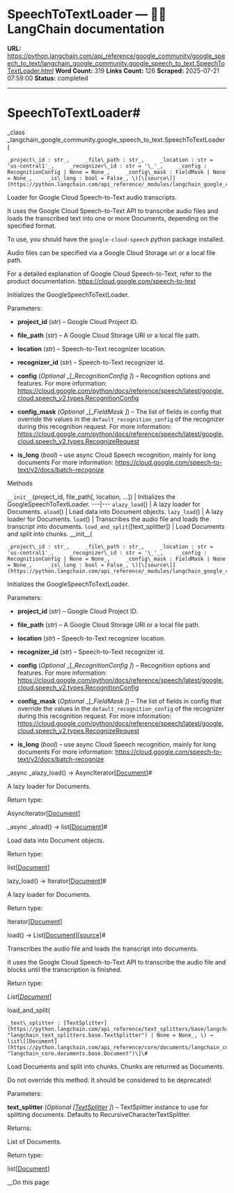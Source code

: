 # SpeechToTextLoader — 🦜🔗 LangChain  documentation

**URL:** https://python.langchain.com/api_reference/google_community/google_speech_to_text/langchain_google_community.google_speech_to_text.SpeechToTextLoader.html
**Word Count:** 319
**Links Count:** 126
**Scraped:** 2025-07-21 07:59:00
**Status:** completed

---

# SpeechToTextLoader\#

_class _langchain\_google\_community.google\_speech\_to\_text.SpeechToTextLoader\(

    _project\_id : str_,     _file\_path : str_,     _location : str = 'us-central1'_,     _recognizer\_id : str = '\_'_,     _config : RecognitionConfig | None = None_,     _config\_mask : FieldMask | None = None_,     _is\_long : bool = False_, \)[\[source\]](https://python.langchain.com/api_reference/_modules/langchain_google_community/google_speech_to_text.html#SpeechToTextLoader)\#     

Loader for Google Cloud Speech-to-Text audio transcripts.

It uses the Google Cloud Speech-to-Text API to transcribe audio files and loads the transcribed text into one or more Documents, depending on the specified format.

To use, you should have the `google-cloud-speech` python package installed.

Audio files can be specified via a Google Cloud Storage uri or a local file path.

For a detailed explanation of Google Cloud Speech-to-Text, refer to the product documentation. <https://cloud.google.com/speech-to-text>

Initializes the GoogleSpeechToTextLoader.

Parameters:     

  * **project\_id** \(_str_\) – Google Cloud Project ID.

  * **file\_path** \(_str_\) – A Google Cloud Storage URI or a local file path.

  * **location** \(_str_\) – Speech-to-Text recognizer location.

  * **recognizer\_id** \(_str_\) – Speech-to-Text recognizer id.

  * **config** \(_Optional_ _\[__RecognitionConfig_ _\]_\) – Recognition options and features. For more information: <https://cloud.google.com/python/docs/reference/speech/latest/google.cloud.speech_v2.types.RecognitionConfig>

  * **config\_mask** \(_Optional_ _\[__FieldMask_ _\]_\) – The list of fields in config that override the values in the `default_recognition_config` of the recognizer during this recognition request. For more information: <https://cloud.google.com/python/docs/reference/speech/latest/google.cloud.speech_v2.types.RecognizeRequest>

  * **is\_long** \(_bool_\) – use async Cloud Speech recognition, mainly for long documents For more information: <https://cloud.google.com/speech-to-text/v2/docs/batch-recognize>

Methods

`__init__`\(project\_id, file\_path\[, location, ...\]\) | Initializes the GoogleSpeechToTextLoader.   ---|---   `alazy_load`\(\) | A lazy loader for Documents.   `aload`\(\) | Load data into Document objects.   `lazy_load`\(\) | A lazy loader for Documents.   `load`\(\) | Transcribes the audio file and loads the transcript into documents.   `load_and_split`\(\[text\_splitter\]\) | Load Documents and split into chunks.      \_\_init\_\_\(

    _project\_id : str_,     _file\_path : str_,     _location : str = 'us-central1'_,     _recognizer\_id : str = '\_'_,     _config : RecognitionConfig | None = None_,     _config\_mask : FieldMask | None = None_,     _is\_long : bool = False_, \)[\[source\]](https://python.langchain.com/api_reference/_modules/langchain_google_community/google_speech_to_text.html#SpeechToTextLoader.__init__)\#     

Initializes the GoogleSpeechToTextLoader.

Parameters:     

  * **project\_id** \(_str_\) – Google Cloud Project ID.

  * **file\_path** \(_str_\) – A Google Cloud Storage URI or a local file path.

  * **location** \(_str_\) – Speech-to-Text recognizer location.

  * **recognizer\_id** \(_str_\) – Speech-to-Text recognizer id.

  * **config** \(_Optional_ _\[__RecognitionConfig_ _\]_\) – Recognition options and features. For more information: <https://cloud.google.com/python/docs/reference/speech/latest/google.cloud.speech_v2.types.RecognitionConfig>

  * **config\_mask** \(_Optional_ _\[__FieldMask_ _\]_\) – The list of fields in config that override the values in the `default_recognition_config` of the recognizer during this recognition request. For more information: <https://cloud.google.com/python/docs/reference/speech/latest/google.cloud.speech_v2.types.RecognizeRequest>

  * **is\_long** \(_bool_\) – use async Cloud Speech recognition, mainly for long documents For more information: <https://cloud.google.com/speech-to-text/v2/docs/batch-recognize>

_async _alazy\_load\(\) → AsyncIterator\[[Document](https://python.langchain.com/api_reference/core/documents/langchain_core.documents.base.Document.html#langchain_core.documents.base.Document "langchain_core.documents.base.Document")\]\#     

A lazy loader for Documents.

Return type:     

AsyncIterator\[[Document](https://python.langchain.com/api_reference/core/documents/langchain_core.documents.base.Document.html#langchain_core.documents.base.Document "langchain_core.documents.base.Document")\]

_async _aload\(\) → list\[[Document](https://python.langchain.com/api_reference/core/documents/langchain_core.documents.base.Document.html#langchain_core.documents.base.Document "langchain_core.documents.base.Document")\]\#     

Load data into Document objects.

Return type:     

list\[[Document](https://python.langchain.com/api_reference/core/documents/langchain_core.documents.base.Document.html#langchain_core.documents.base.Document "langchain_core.documents.base.Document")\]

lazy\_load\(\) → Iterator\[[Document](https://python.langchain.com/api_reference/core/documents/langchain_core.documents.base.Document.html#langchain_core.documents.base.Document "langchain_core.documents.base.Document")\]\#     

A lazy loader for Documents.

Return type:     

Iterator\[[Document](https://python.langchain.com/api_reference/core/documents/langchain_core.documents.base.Document.html#langchain_core.documents.base.Document "langchain_core.documents.base.Document")\]

load\(\) → List\[[Document](https://python.langchain.com/api_reference/core/documents/langchain_core.documents.base.Document.html#langchain_core.documents.base.Document "langchain_core.documents.base.Document")\][\[source\]](https://python.langchain.com/api_reference/_modules/langchain_google_community/google_speech_to_text.html#SpeechToTextLoader.load)\#     

Transcribes the audio file and loads the transcript into documents.

It uses the Google Cloud Speech-to-Text API to transcribe the audio file and blocks until the transcription is finished.

Return type:     

_List_\[[_Document_](https://python.langchain.com/api_reference/core/documents/langchain_core.documents.base.Document.html#langchain_core.documents.base.Document "langchain_core.documents.base.Document")\]

load\_and\_split\(

    _text\_splitter : [TextSplitter](https://python.langchain.com/api_reference/text_splitters/base/langchain_text_splitters.base.TextSplitter.html#langchain_text_splitters.base.TextSplitter "langchain_text_splitters.base.TextSplitter") | None = None_, \) → list\[[Document](https://python.langchain.com/api_reference/core/documents/langchain_core.documents.base.Document.html#langchain_core.documents.base.Document "langchain_core.documents.base.Document")\]\#     

Load Documents and split into chunks. Chunks are returned as Documents.

Do not override this method. It should be considered to be deprecated\!

Parameters:     

**text\_splitter** \(_Optional_ _\[_[_TextSplitter_](https://python.langchain.com/api_reference/text_splitters/base/langchain_text_splitters.base.TextSplitter.html#langchain_text_splitters.base.TextSplitter "langchain_text_splitters.base.TextSplitter") _\]_\) – TextSplitter instance to use for splitting documents. Defaults to RecursiveCharacterTextSplitter.

Returns:     

List of Documents.

Return type:     

list\[[Document](https://python.langchain.com/api_reference/core/documents/langchain_core.documents.base.Document.html#langchain_core.documents.base.Document "langchain_core.documents.base.Document")\]

__On this page
